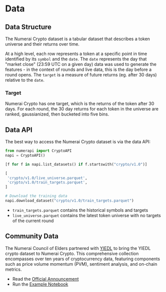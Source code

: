 # Data

## Data Structure

The Numerai Crypto dataset is a tabular dataset that describes a token universe and their returns over time.

At a high level, each row represents a token at a specific point in time identified by its `symbol` and the `date`. The `date` represents the day that "market close" (23:59 UTC on a given day) data was used to generate the features - in the context of rounds and live data, this is the day before a round opens. The `target` is a measure of future returns (eg. after 30 days) relative to the `date`.

### Target

Numerai Crypto has one target, which is the returns of the token after 30 days. For each round, the 30 day returns for each token in the universe are ranked, gaussianized, then bucketed into five bins.

## Data API

The best way to access the Numerai Crypto dataset is via the data API:

```python
from numerapi import CryptoAPI
napi = CryptoAPI()

[f for f in napi.list_datasets() if f.startswith("crypto/v1.0")]

[
 'crypto/v1.0/live_universe.parquet',
 'crypto/v1.0/train_targets.parquet',
]

# Download the training data
napi.download_dataset("crypto/v1.0/train_targets.parquet")
```

* `train_targets.parquet` contains the historical symbols and targets
* `live_universe.parquet` contains the latest token universe with no targets of the current round

## Community Data

The Numerai Council of Elders partnered with [YIEDL](https://yiedl.ai/) to bring the YIEDL crypto dataset to Numerai Crypto. This comprehensive collection encompasses over ten years of cryptocurrency data, featuring components such as price volume momentum (PVM), sentiment analysis, and on-chain metrics.

* Read the [Official Announcement](https://medium.com/numerai-council-of-elders/yiedl-and-the-numerai-council-of-elders-join-forces-to-enhance-numerai-crypto-b191f9024486)
* Run the [Example Notebook](https://github.com/councilofelders/notebooks/blob/main/yiedl_crypto_data/yiedl_crypto_data_for_numerai_example.ipynb)
